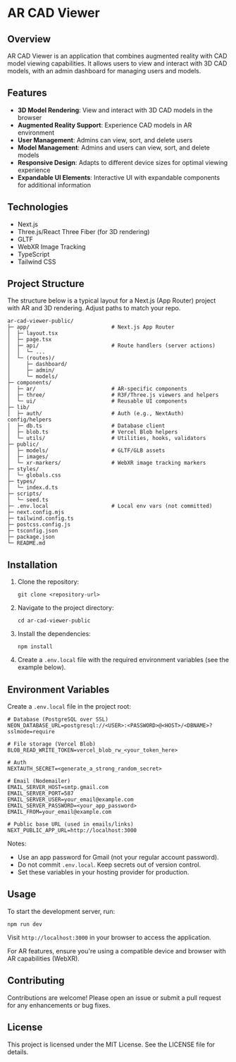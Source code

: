# AR CAD Viewer

## Overview

AR CAD Viewer is an application that combines augmented reality with CAD model viewing capabilities. It allows users to view and interact with 3D CAD models, with an admin dashboard for managing users and models.

## Features

-   **3D Model Rendering**: View and interact with 3D CAD models in the browser
-   **Augmented Reality Support**: Experience CAD models in AR environment
-   **User Management**: Admins can view, sort, and delete users
-   **Model Management**: Admins and users can view, sort, and delete models
-   **Responsive Design**: Adapts to different device sizes for optimal viewing experience
-   **Expandable UI Elements**: Interactive UI with expandable components for additional information

## Technologies

-   Next.js
-   Three.js/React Three Fiber (for 3D rendering)
-   GLTF
-   WebXR Image Tracking
-   TypeScript
-   Tailwind CSS

## Project Structure

The structure below is a typical layout for a Next.js (App Router) project with AR and 3D rendering. Adjust paths to match your repo.

```
ar-cad-viewer-public/
├─ app/                          # Next.js App Router
│  ├─ layout.tsx
│  ├─ page.tsx
│  ├─ api/                       # Route handlers (server actions)
│  │  └─ ...
│  └─ (routes)/
│     ├─ dashboard/
│     ├─ admin/
│     └─ models/
├─ components/
│  ├─ ar/                        # AR-specific components
│  ├─ three/                     # R3F/Three.js viewers and helpers
│  └─ ui/                        # Reusable UI components
├─ lib/
│  ├─ auth/                      # Auth (e.g., NextAuth) config/helpers
│  ├─ db.ts                      # Database client
│  ├─ blob.ts                    # Vercel Blob helpers
│  └─ utils/                     # Utilities, hooks, validators
├─ public/
│  ├─ models/                    # GLTF/GLB assets
│  ├─ images/
│  └─ xr-markers/                # WebXR image tracking markers
├─ styles/
│  └─ globals.css
├─ types/
│  └─ index.d.ts
├─ scripts/
│  └─ seed.ts
├─ .env.local                    # Local env vars (not committed)
├─ next.config.mjs
├─ tailwind.config.ts
├─ postcss.config.js
├─ tsconfig.json
├─ package.json
└─ README.md
```

## Installation

1. Clone the repository:
    ```
    git clone <repository-url>
    ```
2. Navigate to the project directory:
    ```
    cd ar-cad-viewer-public
    ```
3. Install the dependencies:
    ```
    npm install
    ```
4. Create a `.env.local` file with the required environment variables (see the example below).

## Environment Variables

Create a `.env.local` file in the project root:

```
# Database (PostgreSQL over SSL)
NEON_DATABASE_URL=postgresql://<USER>:<PASSWORD>@<HOST>/<DBNAME>?sslmode=require

# File storage (Vercel Blob)
BLOB_READ_WRITE_TOKEN=vercel_blob_rw_<your_token_here>

# Auth
NEXTAUTH_SECRET=<generate_a_strong_random_secret>

# Email (Nodemailer)
EMAIL_SERVER_HOST=smtp.gmail.com
EMAIL_SERVER_PORT=587
EMAIL_SERVER_USER=your_email@example.com
EMAIL_SERVER_PASSWORD=<your_app_password>
EMAIL_FROM=your_email@example.com

# Public base URL (used in emails/links)
NEXT_PUBLIC_APP_URL=http://localhost:3000
```

Notes:

-   Use an app password for Gmail (not your regular account password).
-   Do not commit `.env.local`. Keep secrets out of version control.
-   Set these variables in your hosting provider for production.

## Usage

To start the development server, run:

```
npm run dev
```

Visit `http://localhost:3000` in your browser to access the application.

For AR features, ensure you're using a compatible device and browser with AR capabilities (WebXR).

## Contributing

Contributions are welcome! Please open an issue or submit a pull request for any enhancements or bug fixes.

## License

This project is licensed under the MIT License. See the LICENSE file for details.
